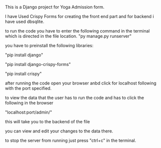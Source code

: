 This is a Django project for Yoga Admission form.

I have Used Crispy Forms for creating the front end part and for backend i have used dbsqlite.

to run the code you have to enter the following command in the terminal which is directed in the file location.
"py manage.py runserver"

you have to preinstall the following libraries:

"pip install django"


"pip install django-crispy-forms"



"pip install crispy"


after running the code open your browser anbd click for localhost following with the port specified.

to view the data that the user has to run the code and has to click the following in the browser

"localhost:port/admin/"

this will take you to the backend of the file

you can view and edit your changes to the data there.


to stop the server from running just press "ctrl+c" in the terminal.

